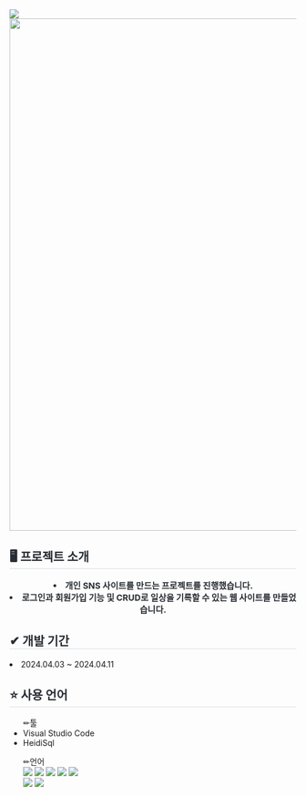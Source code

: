 <div>
    <img src="https://capsule-render.vercel.app/api?type=shark&color=f56363&height=240&text=Mimi&animation=scaleIn&fontColor=ffffff&fontSize=50" />
</div>
<div>
    <img src="https://github.com/vvyejivv/react_sample2/assets/153081833/f9e4d2d7-7433-4f43-bdc6-a9496998b0f2" style="width:900px;">
</div>
<div> 
      <h2 style="border-bottom: 1px solid #d8dee4; color: #282d33;"> 🖥 프로젝트 소개 </h2>  
      <div style="font-weight: 700; font-size: 15px; text-align: center; color: #282d33;"> 
        <li> 개인 SNS 사이트를 만드는 프로젝트를 진행했습니다.</li>
        <li> 로그인과 회원가입 기능 및 CRUD로 일상을 기록할 수 있는 웹 사이트를 만들었습니다. 
      </div> 
        <h2 style="border-bottom: 1px solid #d8dee4; color: #282d33;"> ✔ 개발 기간 </h2> 
        <li>2024.04.03 ~ 2024.04.11</li>
        <h2 style="border-bottom: 1px solid #d8dee4; color: #282d33;"> ⭐ 사용 언어 </h2> 
        <ul> ✏툴
            <li>Visual Studio Code</li>            
            <li>HeidiSql</li>            
        </ul>
        <ul> ✏언어
            <div style="text-align: left;">
            <img src="https://img.shields.io/badge/MySQL-4479A1?style=for-the-badge&logo=MySQL&logoColor=white">
            <img src="https://img.shields.io/badge/HTML5-E34F26?style=for-the-badge&logo=HTML5&logoColor=white">
            <img src="https://img.shields.io/badge/CSS3-1572B6?style=for-the-badge&logo=CSS3&logoColor=white">
            <img src="https://img.shields.io/badge/Javascript-F7DF1E?style=for-the-badge&logo=Javascript&logoColor=white">
            <img src="https://img.shields.io/badge/Java-007396?style=for-the-badge&logo=Java&logoColor=white">
            <br/>
            <img src="https://img.shields.io/badge/React-61DAFB?style=for-the-badge&logo=React&logoColor=white">
            <img src="https://img.shields.io/badge/Node.js-339933?style=for-the-badge&logo=Node.js&logoColor=white">
        </ul>
</div>
    
